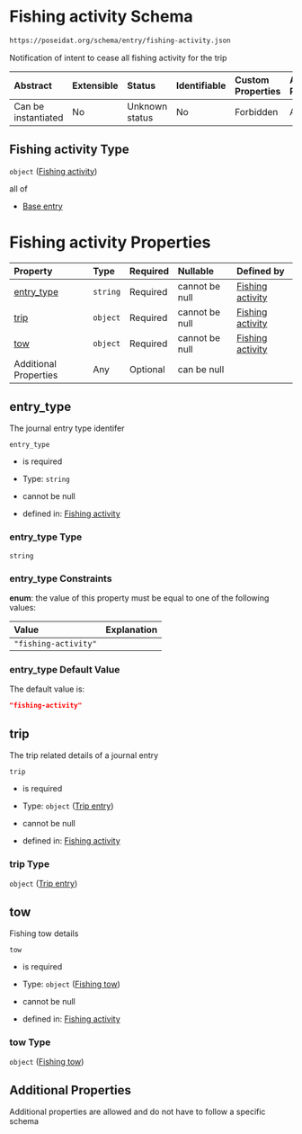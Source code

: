 # Fishing activity Schema

```txt
https://poseidat.org/schema/entry/fishing-activity.json
```

Notification of intent to cease all fishing activity for the trip

| Abstract            | Extensible | Status         | Identifiable | Custom Properties | Additional Properties | Access Restrictions | Defined In                                                                          |
| :------------------ | :--------- | :------------- | :----------- | :---------------- | :-------------------- | :------------------ | :---------------------------------------------------------------------------------- |
| Can be instantiated | No         | Unknown status | No           | Forbidden         | Allowed               | none                | [fishing-activity.json](schemas/entry/fishing-activity.json "open original schema") |

## Fishing activity Type

`object` ([Fishing activity](fishing-activity.md))

all of

*   [Base entry](ais-entity-allof-base-entry.md "check type definition")

# Fishing activity Properties

| Property                  | Type     | Required | Nullable       | Defined by                                                                                                                                     |
| :------------------------ | :------- | :------- | :------------- | :--------------------------------------------------------------------------------------------------------------------------------------------- |
| [entry_type](#entry_type) | `string` | Required | cannot be null | [Fishing activity](fishing-activity-properties-entry_type.md "https://poseidat.org/schema/entry/fishing-activity.json#/properties/entry_type") |
| [trip](#trip)             | `object` | Required | cannot be null | [Fishing activity](arrival-properties-trip-entry.md "https://poseidat.org/schema/core/trip-entry.json#/properties/trip")                       |
| [tow](#tow)               | `object` | Required | cannot be null | [Fishing activity](fishing-activity-properties-fishing-tow.md "https://poseidat.org/schema/core/fishing-tow.json#/properties/tow")             |
| Additional Properties     | Any      | Optional | can be null    |                                                                                                                                                |

## entry_type

The journal entry type identifer

`entry_type`

*   is required

*   Type: `string`

*   cannot be null

*   defined in: [Fishing activity](fishing-activity-properties-entry_type.md "https://poseidat.org/schema/entry/fishing-activity.json#/properties/entry_type")

### entry_type Type

`string`

### entry_type Constraints

**enum**: the value of this property must be equal to one of the following values:

| Value                | Explanation |
| :------------------- | :---------- |
| `"fishing-activity"` |             |

### entry_type Default Value

The default value is:

```json
"fishing-activity"
```

## trip

The trip related details of a journal entry

`trip`

*   is required

*   Type: `object` ([Trip entry](arrival-properties-trip-entry.md))

*   cannot be null

*   defined in: [Fishing activity](arrival-properties-trip-entry.md "https://poseidat.org/schema/core/trip-entry.json#/properties/trip")

### trip Type

`object` ([Trip entry](arrival-properties-trip-entry.md))

## tow

Fishing tow details

`tow`

*   is required

*   Type: `object` ([Fishing tow](fishing-activity-properties-fishing-tow.md))

*   cannot be null

*   defined in: [Fishing activity](fishing-activity-properties-fishing-tow.md "https://poseidat.org/schema/core/fishing-tow.json#/properties/tow")

### tow Type

`object` ([Fishing tow](fishing-activity-properties-fishing-tow.md))

## Additional Properties

Additional properties are allowed and do not have to follow a specific schema
